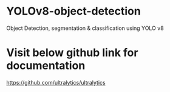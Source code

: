 # YOLOv8-object-detection
Object Detection, segmentation &amp; classification using YOLO v8

# Visit below github link for documentation
https://github.com/ultralytics/ultralytics

